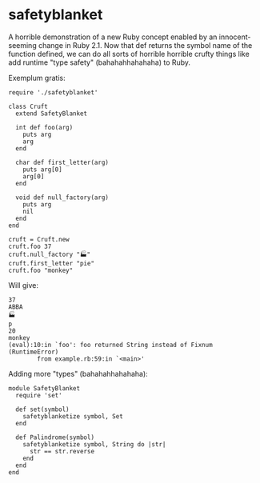 safetyblanket
=============

A horrible demonstration of a new Ruby concept enabled by an innocent-seeming change in Ruby 2.1. Now that def returns the symbol name of the function defined, we can do all sorts of horrible horrible crufty things like add runtime "type safety" (bahahahhahahaha) to Ruby.

Exemplum gratis:

    require './safetyblanket'

    class Cruft
      extend SafetyBlanket
  
      int def foo(arg)
        puts arg
        arg
      end
      
      char def first_letter(arg)
        puts arg[0]
        arg[0]
      end
      
      void def null_factory(arg)
        puts arg
        nil
      end
    end

    cruft = Cruft.new
    cruft.foo 37
    cruft.null_factory "🏭"
    cruft.first_letter "pie"
    cruft.foo "monkey"
    
Will give:

    37
    ABBA
    🏭
    p
    20
    monkey
    (eval):10:in `foo': foo returned String instead of Fixnum (RuntimeError)
            from example.rb:59:in `<main>'

Adding more "types" (bahahahhahahaha):

    module SafetyBlanket
      require 'set'
  
      def set(symbol)
        safetyblanketize symbol, Set
      end
      
      def Palindrome(symbol)
        safetyblanketize symbol, String do |str|
          str == str.reverse
        end
      end
    end
